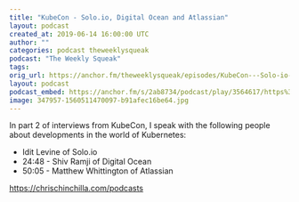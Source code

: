 ```yaml
---
title: "KubeCon - Solo.io, Digital Ocean and Atlassian"
layout: podcast
created_at: 2019-06-14 16:00:00 UTC
author: ""
categories: podcast theweeklysqueak
podcast: "The Weekly Squeak"
tags:
orig_url: https://anchor.fm/theweeklysqueak/episodes/KubeCon---Solo-io--Digital-Ocean-and-Atlassian-e4b9k9
layout: podcast
podcast_embed: https://anchor.fm/s/2ab8734/podcast/play/3564617/https%3A%2F%2Fd3ctxlq1ktw2nl.cloudfront.net%2Fstaging%2F2019-5-14%2F16963718-44100-2-b0462cd2cf58c.m4a
image: 347957-1560511470097-b91afec16be64.jpg
---
```

In part 2 of interviews from KubeCon, I speak with the following people about developments in the world of Kubernetes:

- Idit Levine of Solo.io
- 24:48 - Shiv Ramji of Digital Ocean&nbsp;
- 50:05 - Matthew Whittington of Atlassian

https://chrischinchilla.com/podcasts